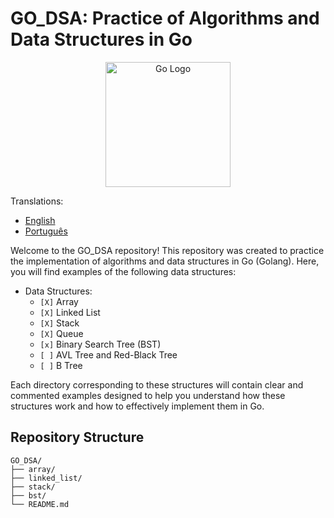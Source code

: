 # GO_DSA: Practice of Algorithms and Data Structures in Go

<div align="center">
    <img src="https://go.dev/blog/go-brand/Go-Logo/PNG/Go-Logo_LightBlue.png" alt="Go Logo" width="200" height="200">
</div>

Translations:

* [English](README.md)
* [Português](README_ptBR.md)

Welcome to the GO_DSA repository! This repository was created to practice the implementation of algorithms and data structures in Go (Golang). Here, you will find examples of the following data structures:

- Data Structures:
  - `[X]` Array
  - `[X]` Linked List
  - `[X]` Stack
  - `[X]` Queue
  - `[x]` Binary Search Tree (BST)
  - `[ ]` AVL Tree and Red-Black Tree
  - `[ ]` B Tree

Each directory corresponding to these structures will contain clear and commented examples designed to help you understand how these structures work and how to effectively implement them in Go.

## Repository Structure

```
GO_DSA/
├── array/
├── linked_list/
├── stack/
├── bst/
└── README.md
```
